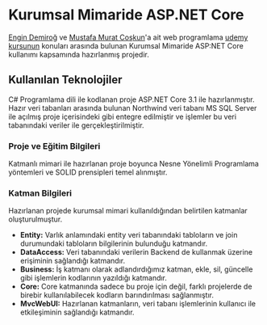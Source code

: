 # Kurumsal Mimaride ASP.NET Core
[Engin Demiroğ](https://www.linkedin.com/in/engindemirog/) ve [Mustafa Murat Coşkun](https://www.linkedin.com/in/mustafa-murat-co%C5%9Fkun-428858b9/)'a ait web programlama [udemy kursunun](https://www.udemy.com/course/komple-sifirdan-web-gelistirme-kursu/) konuları arasında bulunan Kurumsal Mimaride ASP:NET Core kullanımı kapsamında hazırlanmış projedir. 

## Kullanılan Teknolojiler
C# Programlama dili ile kodlanan proje ASP.NET Core 3.1 ile hazırlanmıştır. Hazır veri tabanları arasında bulunan Northwind veri tabanı MS SQL Server ile açılmış proje içerisindeki gibi entegre edilmiştir ve işlemler bu veri tabanındaki veriler ile gerçekleştirilmiştir.

### Proje ve Eğitim Bilgileri
Katmanlı mimari ile hazırlanan proje boyunca Nesne Yönelimli Programlama yöntemleri ve SOLID prensipleri temel alınmıştır.

### Katman Bilgileri
Hazırlanan projede kurumsal mimari kullanıldığından belirtilen katmanlar oluşturulmuştur.
- **Entity:** Varlık anlamındaki entity veri tabanındaki tabloların ve join durumundaki tabloların bilgilerinin bulunduğu katmandır.
- **DataAccess:** Veri tabanındaki verilerin Backend de kullanmak üzerine erişiminin sağlandığı katmandır.
- **Business:** İş katmanı olarak adlandırdığımız katman, ekle, sil, güncelle gibi işlemlerin kodlarının yazıldığı katmandır.
- **Core:** Core katmanında sadece bu proje için değil, farklı projelerde de birebir kullanılabilecek kodların barındırılması sağlanmıştır.
- **MvcWebUI:** Hazırlanan katmanların, veri tabanı işlemlerinin kullanıcı ile etkileşiminin sağlandığı katmandır.
